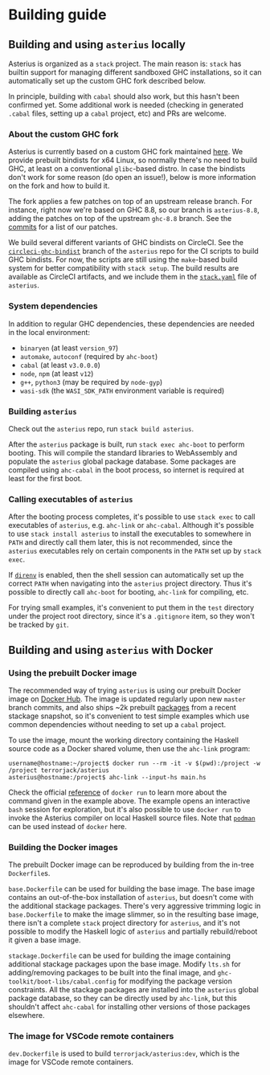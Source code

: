 # Building guide

## Building and using `asterius` locally

Asterius is organized as a `stack` project. The main reason is: `stack` has
builtin support for managing different sandboxed GHC installations, so it can
automatically set up the custom GHC fork described below.

In principle, building with `cabal` should also work, but this hasn't been
confirmed yet. Some additional work is needed (checking in generated `.cabal`
files, setting up a `cabal` project, etc) and PRs are welcome.

### About the custom GHC fork

Asterius is currently based on a custom GHC fork maintained
[here](https://github.com/TerrorJack/ghc). We provide prebuilt bindists for x64
Linux, so normally there's no need to build GHC, at least on a conventional
`glibc`-based distro. In case the bindists don't work for some reason (do open
an issue!), below is more information on the fork and how to build it.

The fork applies a few patches on top of an upstream release branch. For
instance, right now we're based on GHC 8.8, so our branch is `asterius-8.8`,
adding the patches on top of the upstream `ghc-8.8` branch. See the
[commits](https://github.com/TerrorJack/ghc/commits/asterius-8.8) for a list of
our patches.

We build several different variants of GHC bindists on CircleCI. See the
[`circleci-ghc-bindist`](https://github.com/tweag/asterius/tree/circleci-ghc-bindist)
branch of the `asterius` repo for the CI scripts to build GHC bindists. For now,
the scripts are still using the `make`-based build system for better
compatibility with `stack setup`. The build results are available as CircleCI
artifacts, and we include them in the
[`stack.yaml`](https://github.com/tweag/asterius/blob/master/stack.yaml) file of
`asterius`.

### System dependencies

In addition to regular GHC dependencies, these dependencies are
needed in the local environment:

* `binaryen` (at least `version_97`)
* `automake`, `autoconf` (required by `ahc-boot`)
* `cabal` (at least `v3.0.0.0`)
* `node`, `npm` (at least `v12`)
* `g++`, `python3` (may be required by `node-gyp`)
* `wasi-sdk` (the `WASI_SDK_PATH` environment variable is required)

### Building `asterius`

Check out the `asterius` repo, run `stack build asterius`.

After the `asterius` package is built, run `stack exec ahc-boot` to perform
booting. This will compile the standard libraries to WebAssembly and populate
the `asterius` global package database. Some packages are compiled using
`ahc-cabal` in the boot process, so internet is required at least for the first
boot.

### Calling executables of `asterius`

After the booting process completes, it's possible to use `stack exec` to call
executables of `asterius`, e.g. `ahc-link` or `ahc-cabal`. Although it's
possible to use `stack install asterius` to install the executables to somewhere
in `PATH` and directly call them later, this is not recommended, since the
`asterius` executables rely on certain components in the `PATH` set up by `stack
exec`.

If [`direnv`](https://direnv.net) is enabled, then the shell session can
automatically set up the correct `PATH` when navigating into the `asterius`
project directory. Thus it's possible to directly call `ahc-boot` for booting,
`ahc-link` for compiling, etc.

For trying small examples, it's convenient to put them in the `test` directory
under the project root directory, since it's a `.gitignore` item, so they won't
be tracked by `git`.

## Building and using `asterius` with Docker

### Using the prebuilt Docker image

The recommended way of trying `asterius` is using our prebuilt Docker image on
[Docker Hub](https://hub.docker.com/r/terrorjack/asterius). The image is updated
regularly upon new `master` branch commits, and also ships ~2k prebuilt
[packages](https://github.com/tweag/asterius/issues/354) from a recent stackage
snapshot, so it's convenient to test simple examples which use common
dependencies without needing to set up a `cabal` project.

To use the image, mount the working directory containing the Haskell source code
as a Docker shared volume, then use the `ahc-link` program:

```
username@hostname:~/project$ docker run --rm -it -v $(pwd):/project -w /project terrorjack/asterius
asterius@hostname:/project$ ahc-link --input-hs main.hs
```

Check the official
[reference](https://docs.docker.com/engine/reference/commandline/run) of `docker
run` to learn more about the command given in the example above. The example
opens an interactive `bash` session for exploration, but it's also possible to
use `docker run` to invoke the Asterius compiler on local Haskell source files.
Note that [`podman`](https://podman.io) can be used instead of `docker` here.

### Building the Docker images

The prebuilt Docker image can be reproduced by building from the in-tree
`Dockerfile`s.

`base.Dockerfile` can be used for building the base image. The base image
contains an out-of-the-box installation of `asterius`, but doesn't come with the
additional stackage packages. There's very aggressive trimming logic in
`base.Dockerfile` to make the image slimmer, so in the resulting base image,
there isn't a complete `stack` project directory for `asterius`, and it's not
possible to modify the Haskell logic of `asterius` and partially rebuild/reboot
it given a base image.

`stackage.Dockerfile` can be used for building the image containing additional
stackage packages upon the base image. Modify `lts.sh` for adding/removing
packages to be built into the final image, and
`ghc-toolkit/boot-libs/cabal.config` for modifying the package version
constraints. All the stackage packages are installed into the `asterius` global
package database, so they can be directly used by `ahc-link`, but this shouldn't
affect `ahc-cabal` for installing other versions of those packages elsewhere.

### The image for VSCode remote containers

`dev.Dockerfile` is used to build `terrorjack/asterius:dev`, which is the image
for VSCode remote containers.
